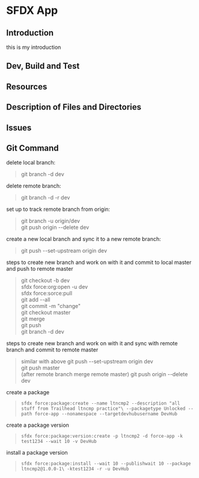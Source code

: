 # SFDX  App

## Introduction

this is my introduction

## Dev, Build and Test

## Resources

## Description of Files and Directories

## Issues

## Git Command

delete local branch:
> git branch -d dev

delete remote branch:
> git branch -d -r dev

set up to track remote branch from origin:
> git branch -u origin/dev\
> git push origin --delete dev

create a new local branch and sync it to a new remote branch:
> git push --set-upstream origin dev

steps to create new branch and work on with it and commit to local master and push to remote master
> git checkout -b dev\
> sfdx force:org:open -u dev\
> sfdx force:sorce:pull\
> git add --all\
> git commit -m "change"\
> git checkout master\
> git merge\
> git push\
> git branch -d dev

steps to create new branch and work on with it and sync with remote branch and commit to remote master
> similar with above
> git push --set-upstream origin dev\
> git push master\
> (after remote branch merge remote master) git push origin --delete dev

create a package
> `sfdx force:package:create --name ltncmp2 --description "all stuff from Trailhead ltncmp practice"\
> --packagetype Unlocked --path force-app --nonamespace --targetdevhubusername DevHub`

create a package version
> `sfdx force:package:version:create -p ltncmp2 -d force-app -k test1234 --wait 10 -v DevHub`

install a package version
> `sfdx force:package:install --wait 10 --publishwait 10 --package ltncmp2@1.0.0-1\
> -ktest1234 -r -u DevHub`